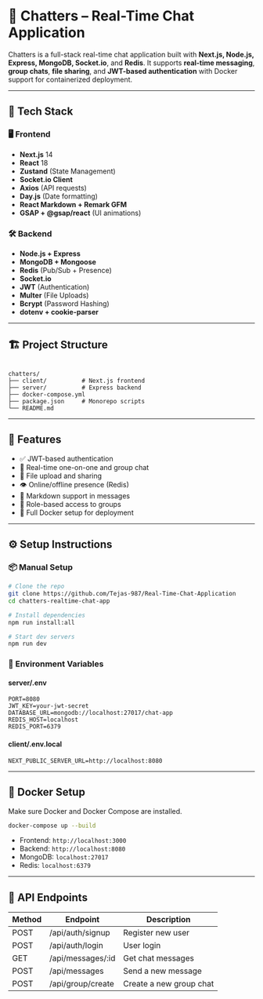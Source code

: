 
# 💬 Chatters – Real-Time Chat Application

Chatters is a full-stack real-time chat application built with **Next.js, Node.js, Express, MongoDB, Socket.io**, and **Redis**. It supports **real-time messaging**, **group chats**, **file sharing**, and **JWT-based authentication** with Docker support for containerized deployment.

---

## 🚀 Tech Stack

### 🖥️ Frontend
- **Next.js** 14
- **React** 18
- **Zustand** (State Management)
- **Socket.io Client**
- **Axios** (API requests)
- **Day.js** (Date formatting)
- **React Markdown + Remark GFM**
- **GSAP + @gsap/react** (UI animations)

### 🛠️ Backend
- **Node.js + Express**
- **MongoDB + Mongoose**
- **Redis** (Pub/Sub + Presence)
- **Socket.io**
- **JWT** (Authentication)
- **Multer** (File Uploads)
- **Bcrypt** (Password Hashing)
- **dotenv + cookie-parser**

---

## 🏗️ Project Structure

```

chatters/
├── client/          # Next.js frontend
├── server/          # Express backend
├── docker-compose.yml
├── package.json     # Monorepo scripts
└── README.md

````

---

## 🧩 Features

- ✅ JWT-based authentication
- 💬 Real-time one-on-one and group chat
- 📁 File upload and sharing
- 👁️ Online/offline presence (Redis)
- 📜 Markdown support in messages
- 🔐 Role-based access to groups
- 🐳 Full Docker setup for deployment

---

## ⚙️ Setup Instructions

### 📦 Manual Setup

```bash
# Clone the repo
git clone https://github.com/Tejas-987/Real-Time-Chat-Application
cd chatters-realtime-chat-app

# Install dependencies
npm run install:all

# Start dev servers
npm run dev
````

### 🔐 Environment Variables

#### server/.env

```env
PORT=8080
JWT_KEY=your-jwt-secret
DATABASE_URL=mongodb://localhost:27017/chat-app
REDIS_HOST=localhost
REDIS_PORT=6379
```

#### client/.env.local

```env
NEXT_PUBLIC_SERVER_URL=http://localhost:8080
```

---

## 🐳 Docker Setup

Make sure Docker and Docker Compose are installed.

```bash
docker-compose up --build
```

* Frontend: `http://localhost:3000`
* Backend: `http://localhost:8080`
* MongoDB: `localhost:27017`
* Redis: `localhost:6379`

---

## 📡 API Endpoints

| Method | Endpoint           | Description             |
| ------ | ------------------ | ----------------------- |
| POST   | /api/auth/signup   | Register new user       |
| POST   | /api/auth/login    | User login              |
| GET    | /api/messages/\:id | Get chat messages       |
| POST   | /api/messages      | Send a new message      |
| POST   | /api/group/create  | Create a new group chat |


